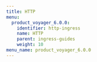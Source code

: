 ```yaml
---
title: HTTP
menu:
  product_voyager_6.0.0:
    identifier: http-ingress
    name: HTTP
    parent: ingress-guides
    weight: 10
menu_name: product_voyager_6.0.0
---
```


